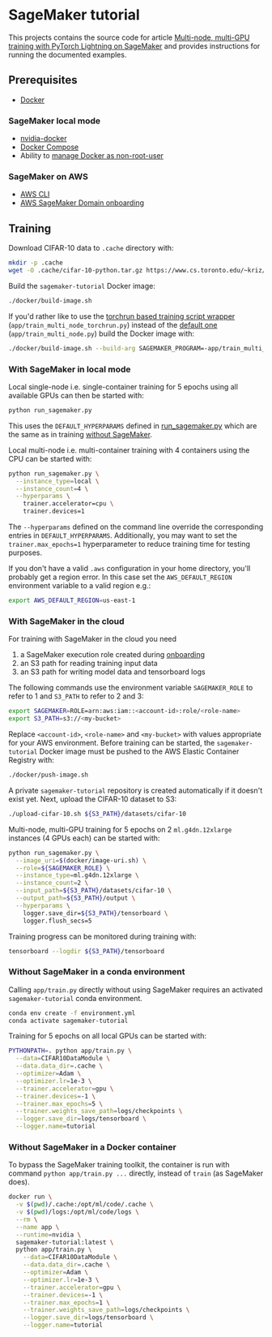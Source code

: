 # SageMaker tutorial

This projects contains the source code for article [Multi-node, multi-GPU training with PyTorch Lightning on SageMaker](https://krasserm.github.io/2022/01/21/sagemaker-multi-node/) 
and provides instructions for running the documented examples.

## Prerequisites

- [Docker](https://docs.docker.com/engine/install/)

### SageMaker local mode

- [nvidia-docker](https://github.com/NVIDIA/nvidia-docker)
- [Docker Compose](https://docs.docker.com/compose/install/)
- Ability to [manage Docker as non-root-user](https://docs.docker.com/engine/install/linux-postinstall/#manage-docker-as-a-non-root-user)

### SageMaker on AWS

- [AWS CLI](https://docs.aws.amazon.com/cli/latest/userguide/getting-started-install.html)
- [AWS SageMaker Domain onboarding](https://docs.aws.amazon.com/sagemaker/latest/dg/onboard-quick-start.html)

## Training

Download CIFAR-10 data to `.cache` directory with:

```bash
mkdir -p .cache
wget -O .cache/cifar-10-python.tar.gz https://www.cs.toronto.edu/~kriz/cifar-10-python.tar.gz
```

Build the `sagemaker-tutorial` Docker image:

```bash
./docker/build-image.sh
```

If you'd rather like to use the [torchrun based training script wrapper](app/train_multi_node_torchrun.py) 
(`app/train_multi_node_torchrun.py`) instead of the [default one](app/train_multi_node.py)
(`app/train_multi_node.py`) build the Docker image with:

```bash
./docker/build-image.sh --build-arg SAGEMAKER_PROGRAM=-app/train_multi_node_torchrun.py
```

### With SageMaker in local mode

Local single-node i.e. single-container training for 5 epochs using all available GPUs can then be started with:

```bash
python run_sagemaker.py
```

This uses the `DEFAULT_HYPERPARAMS` defined in [run_sagemaker.py](run_sagemaker.py) which are the same as in training
[without SageMaker](#without-sagemaker). 

Local multi-node i.e. multi-container training with 4 containers using the CPU can be started with:  

```bash
python run_sagemaker.py \
  --instance_type=local \
  --instance_count=4 \
  --hyperparams \
    trainer.accelerator=cpu \
    trainer.devices=1
```

The `--hyperparams` defined on the command line override the corresponding entries in `DEFAULT_HYPERPARAMS`. Additionally, 
you may want to set the `trainer.max_epochs=1` hyperparameter to reduce training time for testing purposes. 

If you don't have a valid `.aws` configuration in your home directory, you'll probably get a region error. In this case
set the `AWS_DEFAULT_REGION` environment variable to a valid region e.g.:

```bash
export AWS_DEFAULT_REGION=us-east-1
```

### With SageMaker in the cloud

For training with SageMaker in the cloud you need

1. a SageMaker execution role created during [onboarding](https://docs.aws.amazon.com/sagemaker/latest/dg/onboard-quick-start.html)
2. an S3 path for reading training input data 
3. an S3 path for writing model data and tensorboard logs

The following commands use the environment variable `SAGEMAKER_ROLE` to refer to 1 and `S3_PATH` to refer to 2 and 3:

```bash
export SAGEMAKER=ROLE=arn:aws:iam::<account-id>:role/<role-name>
export S3_PATH=s3://<my-bucket>
```

Replace `<account-id>`, `<role-name>` and `<my-bucket>` with values appropriate for your AWS environment. Before training 
can be started, the `sagemaker-tutorial` Docker image must be pushed to the AWS Elastic Container Registry with:

```bash
./docker/push-image.sh
```

A private `sagemaker-tutorial` repository is created automatically if it doesn't exist yet. Next, upload the CIFAR-10 
dataset to S3:

```bash
./upload-cifar-10.sh ${S3_PATH}/datasets/cifar-10
```

Multi-node, multi-GPU training for 5 epochs on 2 `ml.g4dn.12xlarge` instances (4 GPUs each) can be started with:

```bash
python run_sagemaker.py \
  --image_uri=$(docker/image-uri.sh) \
  --role=${SAGEMAKER_ROLE} \
  --instance_type=ml.g4dn.12xlarge \
  --instance_count=2 \
  --input_path=${S3_PATH}/datasets/cifar-10 \
  --output_path=${S3_PATH}/output \
  --hyperparams \
    logger.save_dir=${S3_PATH}/tensorboard \
    logger.flush_secs=5
```

Training progress can be monitored during training with:

```bash
tensorboard --logdir ${S3_PATH}/tensorboard
```

### Without SageMaker in a conda environment

Calling `app/train.py` directly without using SageMaker requires an activated `sagemaker-tutorial` conda environment.

```bash
conda env create -f environment.yml
conda activate sagemaker-tutorial
```

Training for 5 epochs on all local GPUs can be started with:

```bash
PYTHONPATH=. python app/train.py \
  --data=CIFAR10DataModule \
  --data.data_dir=.cache \
  --optimizer=Adam \
  --optimizer.lr=1e-3 \
  --trainer.accelerator=gpu \
  --trainer.devices=-1 \
  --trainer.max_epochs=5 \
  --trainer.weights_save_path=logs/checkpoints \
  --logger.save_dir=logs/tensorboard \
  --logger.name=tutorial
```

### Without SageMaker in a Docker container 

To bypass the SageMaker training toolkit, the container is run with command `python app/train.py ...` directly, instead
of `train` (as SageMaker does).

```bash
docker run \
  -v $(pwd)/.cache:/opt/ml/code/.cache \
  -v $(pwd)/logs:/opt/ml/code/logs \
  --rm \
  --name app \
  --runtime=nvidia \
  sagemaker-tutorial:latest \
  python app/train.py \
    --data=CIFAR10DataModule \
    --data.data_dir=.cache \
    --optimizer=Adam \
    --optimizer.lr=1e-3 \
    --trainer.accelerator=gpu \
    --trainer.devices=-1 \
    --trainer.max_epochs=1 \
    --trainer.weights_save_path=logs/checkpoints \
    --logger.save_dir=logs/tensorboard \
    --logger.name=tutorial
```
